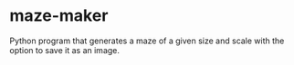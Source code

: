 # maze-maker
Python program that generates a maze of a given size and scale with the option to save it as an image.
